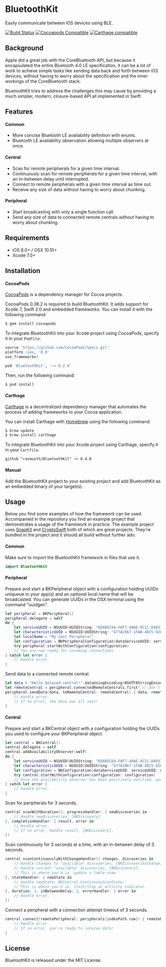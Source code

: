 # BluetoothKit
Easily communicate between iOS devices using BLE.

[![Build Status](https://travis-ci.org/rhummelmose/BluetoothKit.svg?branch=master)](https://travis-ci.org/rhummelmose/BluetoothKit)
[![Cocoapods Compatible](https://img.shields.io/cocoapods/v/BluetoothKit.svg)](https://img.shields.io/cocoapods/v/BluetoothKit.svg)
[![Carthage compatible](https://img.shields.io/badge/Carthage-compatible-4BC51D.svg?style=flat)](https://github.com/Carthage/Carthage)

## Background
Apple did a great job with the CoreBluetooth API, but because it encapsulated the entire Bluetooth 4.0 LE specification, it can be a lot of work to achieve simple tasks like sending data back and forth between iOS devices, without having to worry about the specification and the inner workings of the CoreBluetooth stack.

BluetoothKit tries to address the challenges this may cause by providing a much simpler, modern, closure-based API all implemented in Swift.

## Features

#### Common
- More concise Bluetooth LE availability definition with enums.
- Bluetooth LE availability observation allowing multiple observers at once.

#### Central
- Scan for remote peripherals for a given time interval.
- Continuously scan for remote peripherals for a given time interval, with an in-between delay until interrupted.
- Connect to remote peripherals with a given time interval as time out.
- Receive any size of data without having to worry about chunking.

#### Peripheral
- Start broadcasting with only a single function call.
- Send any size of data to connected remote centrals without having to worry about chunking.

## Requirements
- iOS 8.0+ / OSX 10.10+
- Xcode 7.0+

## Installation

#### CocoaPods
[CocoaPods](http://cocoapods.org) is a dependency manager for Cocoa projects.

CocoaPods 0.38.2 is required to build BluetoothKit. It adds support for Xcode 7, Swift 2.0 and embedded frameworks. You can install it with the following command:

```bash
$ gem install cocoapods
```

To integrate BluetoothKit into your Xcode project using CocoaPods, specify it in your `Podfile`:

```ruby
source 'https://github.com/CocoaPods/Specs.git'
platform :ios, '8.0'
use_frameworks!

pod 'BluetoothKit', '~> 0.2.0'
```

Then, run the following command:

```bash
$ pod install
```

#### Carthage
[Carthage](https://github.com/Carthage/Carthage) is a decentralized dependency manager that automates the process of adding frameworks to your Cocoa application.

You can install Carthage with [Homebrew](http://brew.sh/) using the following command:

```bash
$ brew update
$ brew install carthage
```

To integrate BluetoothKit into your Xcode project using Carthage, specify it in your `Cartfile`:

```ogdl
github "rasmusth/BluetoothKit" ~> 0.4.0
```

#### Manual
Add the BluetoothKit project to your existing project and add BluetoothKit as an embedded binary of your target(s).

## Usage

Below you find some examples of how the framework can be used. Accompanied in the repository you find an example project that demonstrates a usage of the framework in practice. The example project uses [SnapKit](https://github.com/SnapKit/SnapKit) and [CryptoSwift](https://github.com/krzyzanowskim/CryptoSwift) both of which are great projects. They're bundled in the project and it should all build without further ado.

#### Common
Make sure to import the BluetoothKit framework in files that use it.
```swift
import BluetoothKit
```

#### Peripheral

Prepare and start a BKPeripheral object with a configuration holding UUIDs uniqueue to your app(s) and an optional local name that will be broadcasted. You can generate UUIDs in the OSX terminal using the command "uuidgen".
```swift
let peripheral = BKPeripheral()
peripheral.delegate = self
do {
	let serviceUUID = NSUUID(UUIDString: "6E6B5C64-FAF7-40AE-9C21-D4933AF45B23")!
	let characteristicUUID = NSUUID(UUIDString: "477A2967-1FAB-4DC5-920A-DEE5DE685A3D")!
	let localName = "My Cool Peripheral"
	let configuration = BKPeripheralConfiguration(dataServiceUUID: serviceUUID, dataServiceCharacteristicUUID: 	characteristicUUID, localName: localName)
	try peripheral.startWithConfiguration(configuration)
	// You are now ready for incoming connections
} catch let error {
	// Handle error.
}
```

Send data to a connected remote central.
```swift
let data = "Hello beloved central!".dataUsingEncoding(NSUTF8StringEncoding)
let remoteCentral = peripheral.connectedRemoteCentrals.first! // Don't do this in the real world :]
peripheral.sendData(data, toRemoteCentral: remoteCentral) { data, remoteCentral, error in
	// Handle error.
	// If no error, the data was all sent!
}
```

#### Central
Prepare and start a BKCentral object with a configuration holding the UUIDs you used to configure your BKPeripheral object.
```swift
let central = BKCentral()
central.delegate = self
central.addAvailabilityObserver(self)
do {
	let serviceUUID = NSUUID(UUIDString: "6E6B5C64-FAF7-40AE-9C21-D4933AF45B23")!
	let characteristicUUID = NSUUID(UUIDString: "477A2967-1FAB-4DC5-920A-DEE5DE685A3D")!
	let configuration = BKConfiguration(dataServiceUUID: serviceUUID, dataServiceCharacteristicUUID: characteristicUUID)
	try central.startWithConfiguration(configuration: configuration)
	// Once the availability observer has been positively notified, you're ready to discover and connect to peripherals.
} catch let error {
	// Handle error.
}
```

Scan for peripherals for 3 seconds.
```swift
central.scanWithDuration(3, progressHandler: { newDiscoveries in
	// Handle newDiscoveries, [BKDiscovery].
}, completionHandler: { result, error in
	// Handle error.
	// If no error, handle result, [BKDiscovery].
})
```

Scan continuously for 3 seconds at a time, with an in-between delay of 3 seconds.
```swift
central.scanContinuouslyWithChangeHandler({ changes, discoveries in
	// Handle changes to "available" discoveries, [BKDiscoveriesChange].
	// Handle current "available" discoveries, [BKDiscovery].
	// This is where you'd ie. update a table view.
}, stateHandler: { newState in
	// Handle newState, BKCentral.ContinuousScanState.
	// This is where you'd ie. start/stop an activity indicator.
}, duration: 3, inBetweenDelay: 3, errorHandler: { error in
	// Handle error.
})
```

Connect a peripheral with a connection attempt timeout of 3 seconds.
```swift
central.connect(remotePeripheral: peripherals[indexPath.row]) { remotePeripheral, error in
	// Handle error.
	// If no error, you're ready to receive data!
}
```

## License
BluetoothKit is released under the MIT License.
